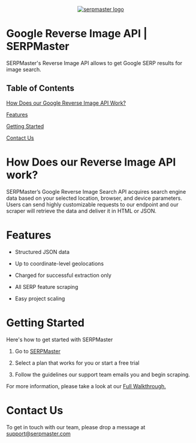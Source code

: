 <p align="center">
    <a href="https://serpmaster.com/"><img src="https://serpmaster.com/static/a528fb5d522744dc3d2b2c1cbc4fcdfa/3f491/logo.webp" alt="serpmaster logo"></a>
  </a>
</p>

# Google Reverse Image API | SERPMaster 
SERPMaster's Reverse Image API allows to get Google SERP results for image search. 

## Table of Contents 
[How Does our Google Reverse Image API Work?](how-does-our-google-reverse-image-api-work?)

[Features](features)

[Getting Started](getting-started)

[Contact Us](contact-us)

# How Does our Reverse Image API work? 

SERPMaster’s Google Reverse Image Search API acquires search engine data based on your selected location, browser, and device parameters. Users can send highly customizable requests to our endpoint and our scraper will retrieve the data and deliver it in HTML or JSON.

# Features

- Structured JSON data

- Up to coordinate-level geolocations

- Charged for successful extraction only

- All SERP feature scraping

- Easy project scaling


# Getting Started 

Here's how to get started with SERPMaster

1. Go to [SERPMaster](https://serpmaster.com/) 

2. Select a plan that works for you or start a free trial

3. Follow the guidelines our support team emails you and begin scraping.

For more information, please take a look at our [Full Walkthrough.](https://serpmaster.com/walkthrough/)

# Contact Us 

To get in touch with our team, please drop a message at [support@serpmaster.com](support@serpmaster.com) 
